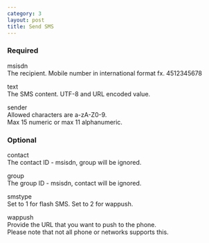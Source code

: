 ```yaml
---
category: 3
layout: post
title: Send SMS
---
```

<h3>
	<span class="label label-default">Required</span>
</h3>


<span class="text-primary">msisdn</span><br>
<span class="m-l-2">The recipient. Mobile number in international format fx. 4512345678</span>

<span class="text-primary">text</span><br>
<span class="m-l-2">The SMS content. UTF-8 and URL encoded value.</span>

<span class="text-primary">sender</span><br>
<span class="m-l-2">Allowed characters are a-zA-Z0-9.</span>
<br>
<span class="m-l-2">Max 15 numeric or max 11 alphanumeric.</span>
<br>





<h3>
	<span class="label label-default">Optional</span>
</h3>


<span class="text-primary">contact</span><br>
<span class="m-l-2">The contact ID - msisdn, group will be ignored.</span>

<span class="text-primary">group</span><br>
<span class="m-l-2">The group ID - msisdn, contact will be ignored.</span>

<span class="text-primary">smstype</span><br>
<span class="m-l-2">Set to 1 for flash SMS. Set to 2 for wappush.</span>

<span class="text-primary">wappush</span><br>
<span class="m-l-2">Provide the URL that you want to push to the phone.</span>
<br>
<span class="m-l-2">Please note that not all phone or networks supports this.</span>